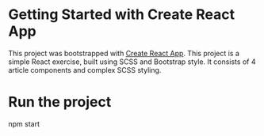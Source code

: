 # Getting Started with Create React App

This project was bootstrapped with [Create React App](https://github.com/facebook/create-react-app).
This project is a simple React exercise, built using SCSS and Bootstrap style. It consists of 4 article components and complex SCSS styling.

# Run the project

npm start

